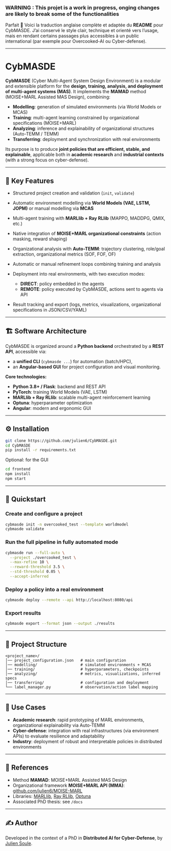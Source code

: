 ### **WARNING : This projet is a work in progress, onging changes are likely to break some of the functionalities**

Parfait 🚀 Voici la traduction anglaise complète et adaptée du **README** pour CybMASDE.
J’ai conservé le style clair, technique et orienté vers l’usage, mais en rendant certains passages plus accessibles à un public international (par exemple pour Overcooked-AI ou Cyber-defense).

---

# CybMASDE

**CybMASDE** (Cyber Multi-Agent System Design Environment) is a modular and extensible platform for the **design, training, analysis, and deployment of multi-agent systems (MAS)**.
It implements the **MAMAD** method (MOISE+MARL Assisted MAS Design), combining:

* **Modelling**: generation of simulated environments (via World Models or MCAS)
* **Training**: multi-agent learning constrained by organizational specifications (MOISE+MARL)
* **Analyzing**: inference and explainability of organizational structures (Auto-TEMM / TEMM)
* **Transferring**: deployment and synchronization with real environments

Its purpose is to produce **joint policies that are efficient, stable, and explainable**, applicable both in **academic research** and **industrial contexts** (with a strong focus on cyber-defense).

---

## 🚀 Key Features

* Structured project creation and validation (`init`,  `validate`)
* Automatic environment modelling via **World Models (VAE, LSTM, JOPM)** or manual modelling via **MCAS**
* Multi-agent training with **MARLlib + Ray RLlib** (MAPPO, MADDPG, QMIX, etc.)
* Native integration of **MOISE+MARL organizational constraints** (action masking, reward shaping)
* Organizational analysis with **Auto-TEMM**: trajectory clustering, role/goal extraction, organizational metrics (SOF, FOF, OF)
* Automatic or manual refinement loops combining training and analysis
* Deployment into real environments, with two execution modes:

  + **DIRECT**: policy embedded in the agents
  + **REMOTE**: policy executed by CybMASDE, actions sent to agents via API
* Result tracking and export (logs, metrics, visualizations, organizational specifications in JSON/CSV/YAML)

---

## 🏗 Software Architecture

CybMASDE is organized around a **Python backend** orchestrated by a **REST API**, accessible via:

* a **unified CLI** (`cybmasde ...`) for automation (batch/HPC), 
* an **Angular-based GUI** for project configuration and visual monitoring.

**Core technologies:**

* **Python 3.8+ / Flask**: backend and REST API
* **PyTorch**: training World Models (VAE, LSTM)
* **MARLlib + Ray RLlib**: scalable multi-agent reinforcement learning
* **Optuna**: hyperparameter optimization
* **Angular**: modern and ergonomic GUI

---

## ⚙️ Installation

```bash
git clone https://github.com/julien6/CybMASDE.git
cd CybMASDE
pip install -r requirements.txt
```

Optional: for the GUI

```bash
cd frontend
npm install
npm start
```

---

## 📘 Quickstart

### Create and configure a project

```bash
cybmasde init -n overcooked_test --template worldmodel
cybmasde validate
```

### Run the full pipeline in fully automated mode

```bash
cybmasde run --full-auto \
  --project ./overcooked_test \
  --max-refine 10 \
  --reward-threshold 3.5 \
  --std-threshold 0.05 \
  --accept-inferred
```

### Deploy a policy into a real environment

```bash
cybmasde deploy --remote --api http://localhost:8080/api
```

### Export results

```bash
cybmasde export --format json --output ./results
```

---

## 📂 Project Structure

```
<project_name>/
│── project_configuration.json   # main configuration
│── modelling/                   # simulated environments + MCAS
│── training/                    # hyperparameters, checkpoints
│── analyzing/                   # metrics, visualizations, inferred specs
│── transferring/                # configuration and deployment
└── label_manager.py             # observation/action label mapping
```

---

## 📑 Use Cases

* **Academic research**: rapid prototyping of MARL environments, organizational explainability via Auto-TEMM
* **Cyber-defense**: integration with real infrastructures (via environment APIs) to evaluate resilience and adaptability
* **Industry**: deployment of robust and interpretable policies in distributed environments

---

## 📖 References

* Method **MAMAD**: MOISE+MARL Assisted MAS Design
* Organizational framework **MOISE+MARL API (MMA)**: [github.com/julien6/MOISE-MARL](https://github.com/julien6/MOISE-MARL)
* Libraries: [MARLlib](https://github.com/Replicable-MARL/MARLlib), [Ray RLlib](https://docs.ray.io), [Optuna](https://optuna.org)
* Associated PhD thesis: see `/docs`

---

## ✍️ Author

Developed in the context of a PhD in **Distributed AI for Cyber-Defense**, by [Julien Soule](https://julien6.github.io/home/).
